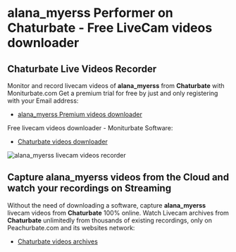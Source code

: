 # alana_myerss Performer on Chaturbate - Free LiveCam videos downloader

## Chaturbate Live Videos Recorder

Monitor and record livecam videos of **alana_myerss** from **Chaturbate** with Moniturbate.com
Get a premium trial for free by just and only registering with your Email address:
* [alana_myerss Premium videos downloader](https://moniturbate.com/request-demo-licence-key.html)

Free livecam videos downloader - Moniturbate Software:
* [Chaturbate videos downloader](https://moniturbate.com/moniturbate-download-software.html)

![alana_myerss livecam videos recorder](https://peachurnet.com/templates/moniturbate-software.png)


## Capture alana_myerss videos from the Cloud and watch your recordings on Streaming

Without the need of downloading a software, capture **alana_myerss** livecam videos from **Chaturbate** 100% online.
Watch Livecam archives from **Chaturbate** unlimitedly from thousands of existing recordings, only on Peachurbate.com and its websites network:
* [Chaturbate videos archives](https://peachurnet.com/)